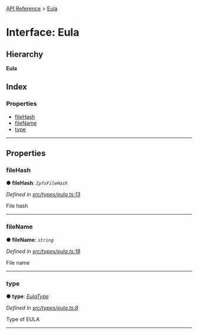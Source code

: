 [API Reference](../README.md) > [Eula](../interfaces/eula.md)

# Interface: Eula

## Hierarchy

**Eula**

## Index

### Properties

* [fileHash](eula.md#filehash)
* [fileName](eula.md#filename)
* [type](eula.md#type)

---

## Properties

<a id="filehash"></a>

###  fileHash

**● fileHash**: *`IpfsFileHash`*

*Defined in [src/types/eula.ts:13](https://github.com/repux/repux-lib/blob/7768859/src/types/eula.ts#L13)*

File hash

___
<a id="filename"></a>

###  fileName

**● fileName**: *`string`*

*Defined in [src/types/eula.ts:18](https://github.com/repux/repux-lib/blob/7768859/src/types/eula.ts#L18)*

File name

___
<a id="type"></a>

###  type

**● type**: *[EulaType](../enums/eulatype.md)*

*Defined in [src/types/eula.ts:8](https://github.com/repux/repux-lib/blob/7768859/src/types/eula.ts#L8)*

Type of EULA

___

